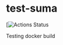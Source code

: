 # test-suma

[![Actions Status](https://github.com/jcayouette/test-suma/tree/master/.github/workflows/build-docs.yml/badge.svg)

Testing docker build


